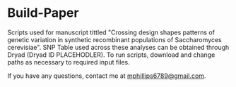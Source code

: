 # Build-Paper

Scripts used for manuscript tittled "Crossing design shapes patterns of genetic variation in synthetic recombinant populations of Saccharomyces cerevisiae". SNP Table used across these analyses can be obtained through Dryad (Dryad ID PLACEHODLER). To run scripts, download and change paths as necessary to required input files.

If you have any questions, contact me at mphillips6789@gmail.com.
